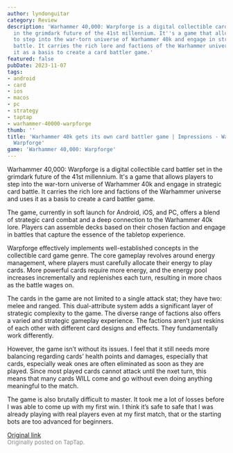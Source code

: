 ```yaml
---
author: lyndonguitar
category: Review
description: 'Warhammer 40,000: Warpforge is a digital collectible card battler set
  in the grimdark future of the 41st millennium. It''s a game that allows players
  to step into the war-torn universe of Warhammer 40k and engage in strategic card
  battle. It carries the rich lore and factions of the Warhammer universe and uses
  it as a basis to create a card battler game.'
featured: false
pubDate: 2023-11-07
tags:
- android
- card
- ios
- macos
- pc
- strategy
- taptap
- warhammer-40000-warpforge
thumb: ''
title: 'Warhammer 40k gets its own card battler game | Impressions - Warhammer 40,000:
  Warpforge'
game: 'Warhammer 40,000: Warpforge'
---
```

Warhammer 40,000: Warpforge is a digital collectible card battler set in the grimdark future of the 41st millennium. It's a game that allows players to step into the war-torn universe of Warhammer 40k and engage in strategic card battle. It carries the rich lore and factions of the Warhammer universe and uses it as a basis to create a card battler game.

The game, currently in soft launch for Android, iOS, and PC, offers a blend of strategic card combat and a deep connection to the Warhammer 40k lore. Players can assemble decks based on their chosen faction and engage in battles that capture the essence of the tabletop experience.

Warpforge effectively implements well-established concepts in the collectible card game genre. The core gameplay revolves around energy management, where players must carefully allocate their energy to play cards. More powerful cards require more energy, and the energy pool increases incrementally and replenishes each turn, resulting in more chaos as the battle wages on.

The cards in the game are not limited to a single attack stat; they have two: melee and ranged. This dual-attribute system adds a significant layer of strategic complexity to the game. The diverse range of factions also offers a varied and strategic gameplay experience. The factions aren’t just reskins of each other with different card designs and effects. They fundamentally work differently.

However, the game isn’t without its issues. I feel that it still needs more balancing regarding cards’ health points and damages, especially that cards, especially weak ones are often eliminated as soon as they are played. Since most played cards cannot attack until the nxet turn, this means that many cards WILL come and go without even doing anything meaningful to the match.

The game is also brutally difficult to master. It took me a lot of losses before I was able to come up with my first win. I think it’s safe to safe that I was already playing with real players even at my first match, that or the starting bots are too advanced for beginners.

[Original link](https://www.taptap.io/post/6517709)<br><span style="font-size: 0.95em; color: #888;">Originally posted on TapTap.</span>